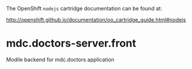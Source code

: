 The OpenShift `nodejs` cartridge documentation can be found at:

http://openshift.github.io/documentation/oo_cartridge_guide.html#nodejs

# mdc.doctors-server.front
Modile backend for mdc.doctors application
